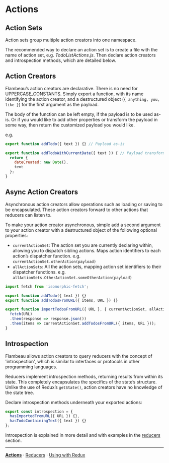 # Actions

## Action Sets

Action sets group multiple action creators into one namespace.

The recommended way to declare an action set is to create a file with the name
of action set, e.g. *TodoListActions.js*. Then declare action creators and
introspection methods, which are detailed below.

## Action Creators

Flambeau’s action creators are declarative. There is no need for
UPPERCASE_CONSTANTS. Simply export a function, with its name identifying the
action creator, and a destructured object (`{ anything, you, like }`) for the
first argument as the payload.

The body of the function can be left empty, if the payload is to be used as-is.
Or if you would like to add other properties or transform the payload in some
way, then return the customized payload you would like.

e.g.
```javascript
export function addTodo({ text }) {} // Payload as-is

export function addTodoWithCurrentDate({ text }) { // Payload transformed
  return {
    dateCreated: new Date(),
    text
  };
}
```

## Async Action Creators

Asynchronous action creators allow operations such as loading or saving to be
encapsulated.
These action creators forward to other actions that reducers can listen to.

To make your action creator asynchronous, simple add a second argument to your action creator with a destructured object
of the following optional properties:
- `currentActionSet`: The action set you are currently declaring within,
allowing you to dispatch sibling actions. Maps action identifiers to each action’s
dispatcher function. e.g. `currentActionSet.otherAction(payload)`
- `allActionSets`: All the action sets, mapping action set identifiers to their dispatcher functions. e.g. `allActionSets.OtherActionSet.someOtherAction(payload)`

```javascript
import fetch from 'isomorphic-fetch';

export function addTodo({ text }) {}
export function addTodosFromURL({ items, URL }) {}

export function importTodosFromURL({ URL }, { currentActionSet, allActionSets }) {
  fetch(URL)
  .then(response => response.json())
  .then(items => currentActionSet.addTodosFromURL({ items, URL }));
}
```

## Introspection

Flambeau allows action creators to query reducers with the concept of
'introspection', which is similar to interfaces or protocols in other
programming languages.

Reducers implement introspection methods, returning results from within its
state. This completely encapsulates the specifics of the state’s structure.
Unlike the use of Redux’s `getState()`, action creators have no knowledge
of the state tree.

Declare introspection methods underneath your exported actions:
```javascript
export const introspection = {
  hasImportedFromURL({ URL }) {},
  hasTodoContainingText({ text }) {}
};
```

Introspection is explained in more detail and with examples in the
[reducers](reducers.md#introspection)
section.

---

**[Actions](actions.md)**
·
[Reducers](reducers.md)
·
[Using with Redux](redux.md)
